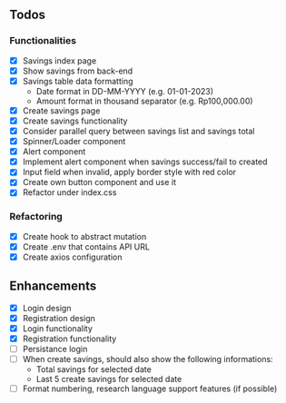 ## Todos

### Functionalities

- [x] Savings index page
- [x] Show savings from back-end
- [x] Savings table data formatting
  - Date format in DD-MM-YYYY (e.g. 01-01-2023)
  - Amount format in thousand separator (e.g. Rp100,000.00)
- [x] Create savings page
- [x] Create savings functionality
- [x] Consider parallel query between savings list and savings total
- [x] Spinner/Loader component
- [x] Alert component
- [x] Implement alert component when savings success/fail to created
- [x] Input field when invalid, apply border style with red color
- [x] Create own button component and use it
- [x] Refactor under index.css

### Refactoring

- [x] Create hook to abstract mutation
- [x] Create .env that contains API URL
- [x] Create axios configuration

## Enhancements

- [x] Login design
- [x] Registration design
- [x] Login functionality
- [x] Registration functionality
- [ ] Persistance login
- [ ] When create savings, should also show the following informations:
  - Total savings for selected date
  - Last 5 create savings for selected date
- [ ] Format numbering, research language support features (if possible)
